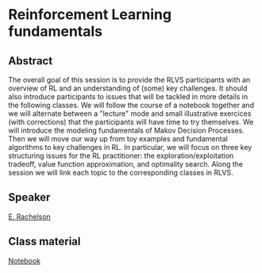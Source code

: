 # Reinforcement Learning fundamentals

## Abstract

The overall goal of this session is to provide the RLVS participants with an overview of RL and an understanding of (some) key challenges. It should also introduce participants to issues that will be tackled in more details in the following classes. We will follow the course of a notebook together and we will alternate between a "lecture" mode and small illustrative exercices (with corrections) that the participants will have time to try themselves. We will introduce the modeling fundamentals of Makov Decision Processes. Then we will move our way up from toy examples and fundamental algorithms to key challenges in RL. In particular, we will focus on three key structuring issues for the RL practitioner: the exploration/exploitation tradeoff, value function approximation, and optimality search. Along the session we will link each topic to the corresponding classes in RLVS.

## Speaker

[E. Rachelson](emmanuel-rachelson.md)

## Class material

[Notebook](https://github.com/erachelson/rlvs_rl_fundamentals)

